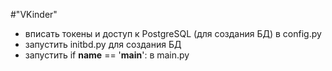 #"VKinder"

+ вписать токены и доступ к PostgreSQL (для создания БД) в config.py
+ запустить initbd.py для создания БД
+ запустить if __name__ == '__main__': в main.py